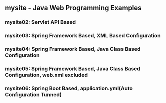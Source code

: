 ## mysite - Java Web Programming Examples   
   
### mysite02: Servlet API Based   

### mysite03: Spring Framework Based, XML Based Configuration   

### mysite04: Spring Framework Based, Java Class Based Configuration   

### mysite05: Spring Framework Based, Java Class Based Configuration, web.xml excluded   

### mysite06: Spring Boot Based, application.yml(Auto Configuration Tunned)   
